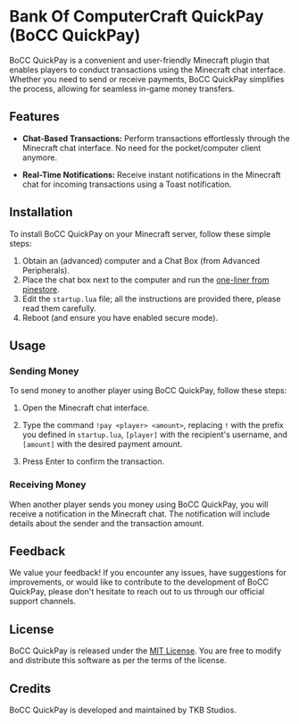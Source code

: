 # Bank Of ComputerCraft QuickPay (BoCC QuickPay)

BoCC QuickPay is a convenient and user-friendly Minecraft plugin that enables players to conduct transactions using the Minecraft chat interface. Whether you need to send or receive payments, BoCC QuickPay simplifies the process, allowing for seamless in-game money transfers.

## Features

- **Chat-Based Transactions:** Perform transactions effortlessly through the Minecraft chat interface. No need for the pocket/computer client anymore.
  
- **Real-Time Notifications:** Receive instant notifications in the Minecraft chat for incoming transactions using a Toast notification.

## Installation

To install BoCC QuickPay on your Minecraft server, follow these simple steps:

1. Obtain an (advanced) computer and a Chat Box (from Advanced Peripherals).
2. Place the chat box next to the computer and run the [one-liner from pinestore](https://pinestore.cc/projects/73/bocc-quickpay).
3. Edit the `startup.lua` file; all the instructions are provided there, please read them carefully.
4. Reboot (and ensure you have enabled secure mode).

## Usage

### Sending Money

To send money to another player using BoCC QuickPay, follow these steps:

1. Open the Minecraft chat interface.

2. Type the command `!pay <player> <amount>`, replacing `!` with the prefix you defined in `startup.lua`, `[player]` with the recipient's username, and `[amount]` with the desired payment amount.

3. Press Enter to confirm the transaction.

### Receiving Money

When another player sends you money using BoCC QuickPay, you will receive a notification in the Minecraft chat. The notification will include details about the sender and the transaction amount.

## Feedback

We value your feedback! If you encounter any issues, have suggestions for improvements, or would like to contribute to the development of BoCC QuickPay, please don't hesitate to reach out to us through our official support channels.

## License

BoCC QuickPay is released under the [MIT License](LICENSE). You are free to modify and distribute this software as per the terms of the license.

## Credits

BoCC QuickPay is developed and maintained by TKB Studios.
